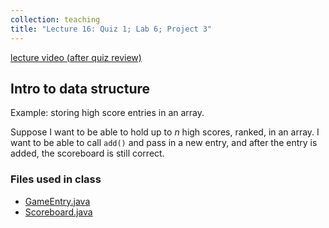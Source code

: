 ```yaml
---
collection: teaching
title: "Lecture 16: Quiz 1; Lab 6; Project 3"
---
```


[lecture video (after quiz review)]()

## Intro to data structure

Example: storing high score entries in an array.

Suppose I want to be able to hold up to *n* high scores, ranked, in an array.
I want to be able to call `add()` and pass in a new entry, and after the entry
is added, the scoreboard is still correct.

### Files used in class
* [GameEntry.java](https://lgw2.github.io/teaching/csci132-fall-2022/lectures/GameEntry.java)
* [Scoreboard.java](https://lgw2.github.io/teaching/csci132-fall-2022/lectures/Scoreboard.java)
